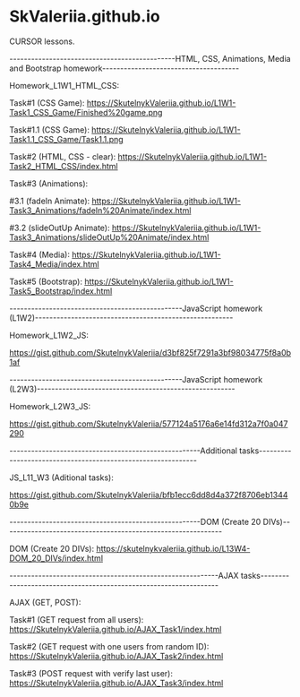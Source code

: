 # SkValeriia.github.io
CURSOR lessons.

----------------------------------------------HTML, CSS, Animations, Media and Bootstrap homework--------------------------------------

Homework_L1W1_HTML_CSS:

Task#1 (CSS Game): https://SkutelnykValeriia.github.io/L1W1-Task1_CSS_Game/Finished%20game.png

Task#1.1 (CSS Game): https://SkutelnykValeriia.github.io/L1W1-Task1.1_CSS_Game/Task1.1.png

Task#2 (HTML, CSS - clear): https://SkutelnykValeriia.github.io/L1W1-Task2_HTML_CSS/index.html

Task#3 (Animations):

#3.1 (fadeIn Animate): https://SkutelnykValeriia.github.io/L1W1-Task3_Animations/fadeIn%20Animate/index.html

#3.2 (slideOutUp Animate): https://SkutelnykValeriia.github.io/L1W1-Task3_Animations/slideOutUp%20Animate/index.html

Task#4 (Media): https://SkutelnykValeriia.github.io/L1W1-Task4_Media/index.html

Task#5 (Bootstrap): https://SkutelnykValeriia.github.io/L1W1-Task5_Bootstrap/index.html


------------------------------------------------JavaScript homework (L1W2)-------------------------------------------------------

Homework_L1W2_JS:

https://gist.github.com/SkutelnykValeriia/d3bf825f7291a3bf98034775f8a0b1af


------------------------------------------------JavaScript homework (L2W3)-------------------------------------------------------

Homework_L2W3_JS:

https://gist.github.com/SkutelnykValeriia/577124a5176a6e14fd312a7f0a047290


-----------------------------------------------------Additional tasks-------------------------------------------------------------


JS_L11_W3 (Aditional tasks):

https://gist.github.com/SkutelnykValeriia/bfb1ecc6dd8d4a372f8706eb13440b9e


-----------------------------------------------------DOM (Create 20 DIVs)-------------------------------------------------------------


DOM (Create 20 DIVs): https://skutelnykvaleriia.github.io/L13W4-DOM_20_DIVs/index.html

----------------------------------------------------------AJAX tasks------------------------------------------------------------------

AJAX (GET, POST):

Task#1 (GET request from all users): 
https://SkutelnykValeriia.github.io/AJAX_Task1/index.html

Task#2 (GET request with one users from random ID): 
https://SkutelnykValeriia.github.io/AJAX_Task2/index.html

Task#3 (POST request with verify last user): 
https://SkutelnykValeriia.github.io/AJAX_Task3/index.html

